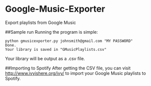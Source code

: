 Google-Music-Exporter
=====================

Export playlists from Google Music

##Sample run
Running the program is simple:

    python gmusicexporter.py johnsmith@gmail.com "MY PASSWORD"
    Done.
    Your library is saved in "GMusicPlaylists.csv"
    
Your library will be output as a .csv file. 

##Importing to Spotify
After getting the CSV file, you can visit http://www.ivyishere.org/ivy/ to import your Google Music playlists to Spotify.
